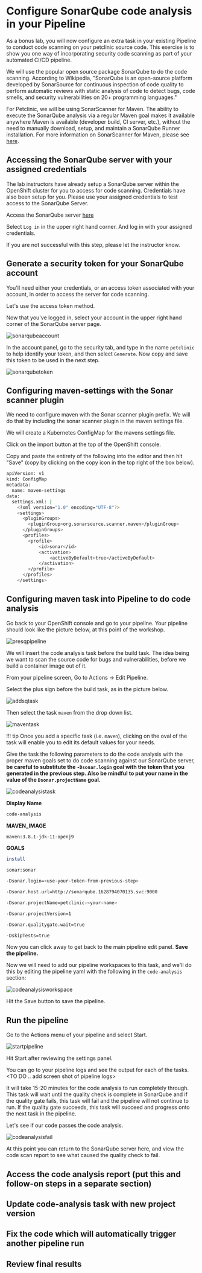 # Configure SonarQube code analysis in your Pipeline

As a bonus lab, you will now configure an extra task in your existing Pipeline to conduct code scanning on your petclinic source code. This exercise is to show you one way of incorporating security code scanning as part of your automated CI/CD pipeline.

We will use the popular open source package SonarQube to do the code scanning. According to Wikipedia, "SonarQube is an open-source platform developed by SonarSource for continuous inspection of code quality to perform automatic reviews with static analysis of code to detect bugs, code smells, and security vulnerabilities on 20+ programming languages."

For Petclinic, we will be using SonarScanner for Maven. The ability to execute the SonarQube analysis via a regular Maven goal makes it available anywhere Maven is available (developer build, CI server, etc.), without the need to manually download, setup, and maintain a SonarQube Runner installation. For more information on SonarScanner for Maven, please see [here](https://docs.sonarqube.org/latest/analysis/scan/sonarscanner-for-maven/).

## Accessing the SonarQube server with your assigned credentials

The lab instructors have already setup a SonarQube server within the OpenShift cluster for you to access for code scanning. Credentials have also been setup for you. Please use your assigned credentials to test access to the SonarQube Server.

Access the SonarQube server [here](https://sonarqube-1628794070135.apps.cloudnative.marist.edu/about)

Select `Log in` in the upper right hand corner. And log in with your assigned credentials.

If you are not successful with this step, please let the instructor know.

## Generate a security token for your SonarQube account

You'll need either your credentials, or an access token associated with your account, in order to access the server for code scanning. 

Let's use the access token method.

Now that you've logged in, select your account in the upper right hand corner of the SonarQube server page.

![sonarqubeaccount](../images/DevSecOps/sonarqubeaccount.png) 

In the account panel, go to the security tab, and type in the name `petclinic` to help identify your token, and then select `Generate`. Now copy and save this token to be used in the next step.

![sonarqubetoken](../images/DevSecOps/sonarqubetoken.png) 

## Configuring maven-settings with the Sonar scanner plugin

We need to configure maven with the Sonar scanner plugin prefix. We will do that by including the sonar scanner plugin in the maven settings file.

We will create a Kubernetes ConfigMap for the mavens settings file.

Click on the import button at the top of the OpenShift console.

Copy and paste the entirety of the following into the editor and then hit "Save" (copy by clicking on the copy icon in the top right of the box below).

```bash
apiVersion: v1
kind: ConfigMap
metadata:
  name: maven-settings
data:
  settings.xml: |
    <?xml version="1.0" encoding="UTF-8"?>
    <settings>
      <pluginGroups>
        <pluginGroup>org.sonarsource.scanner.maven</pluginGroup>
      </pluginGroups>
      <profiles>
        <profile>
            <id>sonar</id>
            <activation>
                <activeByDefault>true</activeByDefault>
            </activation>
        </profile>
      </profiles>
    </settings>
```

## Configuring maven task into Pipeline to do code analysis

Go back to your OpenShift console and go to your pipeline. Your pipeline should look like the picture below, at this point of the workshop.

![presqpipeline](../images/DevSecOps/presqpipeline.png) 

We will insert the code analysis task before the build task. The idea being we want to scan the source code for bugs and vulnerabilities, before we build a container image out of it.

From your pipeline screen, Go to Actions -> Edit Pipeline.

Select the plus sign before the build task, as in the picture below.

![addsqtask](../images/DevSecOps/addsqtask.png)

Then select the task `maven` from the drop down list.

![maventask](../images/DevSecOps/maventask.png)

!!! tip
    Once you add a specific task (i.e. `maven`), clicking on the oval of the task will enable you to edit its default values for your needs.

Give the task the following parameters to do the code analysis with the proper maven goals set to do code scanning against our SonarQube server, <b>be careful to substitute the `-Dsonar.login` goal with the token that you generated in the previous step. Also be mindful to put your name in the value of the `Dsonar.projectName` goal.</b> 

![codeanalysistask](../images/DevSecOps/codeanalysistask.png)

**Display Name**

``` bash
code-analysis
```

**MAVEN_IMAGE**
``` bash
maven:3.8.1-jdk-11-openj9
```

**GOALS**

``` bash
install
```
``` bash
sonar:sonar
```
``` bash
-Dsonar.login=<use-your-token-from-previous-step>
```
``` bash
-Dsonar.host.url=http://sonarqube.1628794070135.svc:9000
``` 
``` bash
-Dsonar.projectName=petclinic-<your-name>
```
``` bash
-Dsonar.projectVersion=1
```
``` bash
-Dsonar.qualitygate.wait=true
```
``` bash
-DskipTests=true
```

Now you can click away to get back to the main pipeline edit panel. <b>Save the pipeline.</b>

Now we will need to add our pipeline workspaces to this task, and we'll do this by editing the pipeline yaml with the following in the `code-analysis` section:

![codeanalysisworkspace](../images/DevSecOps/codeanalysisworkspace.png)

Hit the Save button to save the pipeline.

## Run the pipeline

Go to the Actions menu of your pipeline and select Start.

![startpipeline](../images/DevSecOps/startpipelinerun.png)

Hit Start after reviewing the settings panel.

You can go to your pipeline logs and see the output for each of the tasks. <TO DO .. add screen shot of pipeline logs>

It will take 15-20 minutes for the code analysis to run completely through. This task will wait until the quality check is complete in SonarQube and if the quality gate fails, this task will fail and the pipeline will not continue to run. If the quality gate succeeds, this task will succeed and progress onto the next task in the pipeline.

Let's see if our code passes the code analysis.

![codeanalysisfail](../images/DevSecOps/codeanalysisfail.png)

<TO DO.. add screen shot of failure output>

At this point you can return to the SonarQube server here, and view the code scan report to see what caused the quality check to fail.

<TO DO.. add screen shot of SonarQube project page>

## Access the code analysis report (put this and follow-on steps in a separate section)

## Update code-analysis task with new project version

## Fix the code which will automatically trigger another pipeline run

## Review final results


